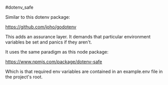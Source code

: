 #dotenv_safe

Similar to this dotenv package:

https://github.com/joho/godotenv

This adds an assurance layer. It demands that particular environment variables be set and panics if they aren't.

It uses the same paradigm as this node package:

https://www.npmjs.com/package/dotenv-safe

Which is that required env variables are contained in an example.env file in the project's root.
